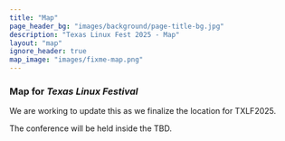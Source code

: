 ```yaml
---
title: "Map"
page_header_bg: "images/background/page-title-bg.jpg"
description: "Texas Linux Fest 2025 - Map"
layout: "map"
ignore_header: true
map_image: "images/fixme-map.png"
---
```


### Map for _Texas Linux Festival_


We are working to update this as we finalize the location for TXLF2025.

The conference will be held inside the TBD.
